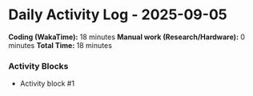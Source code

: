 # Daily Activity Log - 2025-09-05

**Coding (WakaTime):** 18 minutes
**Manual work (Research/Hardware):** 0 minutes
**Total Time:** 18 minutes

### Activity Blocks
- Activity block #1

